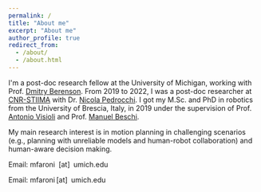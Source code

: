 ```yaml
---
permalink: /
title: "About me"
excerpt: "About me"
author_profile: true
redirect_from: 
  - /about/
  - /about.html
---
```


I'm a post-doc research fellow at the University of Michigan, working with Prof. [Dmitry Berenson](https://web.eecs.umich.edu/~dmitryb/). From 2019 to 2022, I was a post-doc researcher at [CNR-STIIMA](https://www.stiima.cnr.it/?lang=en) with Dr. [Nicola Pedrocchi](https://www.stiima.cnr.it/ricercatori/nicola-pedrocchi/?lang=en). I got my M.Sc. and PhD in robotics from the University of Brescia, Italy, in 2019 under the supervision of Prof. [Antonio Visioli](https://antonio-visioli.unibs.it/) and Prof. [Manuel Beschi](https://cari.unibs.it/home-page).

My main research interest is in motion planning in challenging scenarios (e.g., planning with unreliable models and human-robot collaboration) and human-aware decision making.

Email: mfaroni<code>&ensp;</code>[at]<code>&ensp;</code>umich.edu

Email: mfaroni&thinsp;[at]<code>&thinsp;</code>umich.edu
